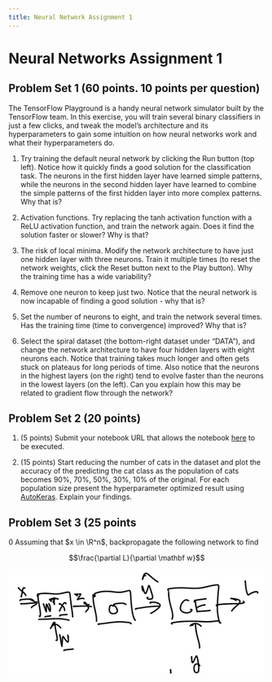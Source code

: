 ```yaml
---
title: Neural Network Assignment 1
---
```


# Neural Networks Assignment 1

## Problem Set 1 (60 points. 10 points per question)

The TensorFlow Playground is a handy neural network simulator built by the TensorFlow team. In this exercise, you will train several binary classifiers in just a few clicks, and tweak the model’s architecture and its hyperparameters to gain some intuition on how neural networks work and what their hyperparameters do. 

1. Try training the default neural network by clicking the Run button (top left). Notice how it quickly finds a good solution for the classification task. The neurons in the first hidden layer have learned simple patterns, while the neurons in the second hidden layer have learned to combine the simple patterns of the first hidden layer into more complex patterns. Why that is? 

2. Activation functions. Try replacing the tanh activation function with a ReLU activation function, and train the network again. Does it find the solution faster or slower? Why is that? 

3. The risk of local minima. Modify the network architecture to have just one hidden layer with three neurons. Train it multiple times (to reset the network weights, click the Reset button next to the Play button). Why the training time has a wide variability? 

4. Remove one neuron to keep just two. Notice that the neural network is now incapable of finding a good solution - why that is?

5. Set the number of neurons to eight, and train the network several times. Has the training time (time to convergence) improved? Why that is? 

6. Select the spiral dataset (the bottom-right dataset under “DATA”), and change the network architecture to have four hidden layers with eight neurons each. Notice that training takes much longer and often gets stuck on plateaus for long periods of time. Also notice that the neurons in the highest layers (on the right) tend to evolve faster than the neurons in the lowest layers (on the left). Can you explain how this may be related to gradient flow through the network? 

## Problem Set 2  (20 points)

1. (5 points) Submit your notebook URL that allows the notebook [here](../lectures/cnn/cnn-example-architectures/cnn-classification-workshop/) to be executed. 

2. (15 points) Start reducing the number of cats in the dataset and plot the accuracy of the predicting the cat class as the population of cats becomes 90%, 70%, 50%, 30%, 10% of the original. For each population size present the hyperparameter optimized result using [AutoKeras](https://autokeras.com). Explain your findings. 

## Problem Set 3 (25 points
0
Assuming that $x \in \R^n$, backpropagate the following network to find 

$$\frac{\partial L}{\partial \mathbf w}$$

![](images/neuron-ce.png)
